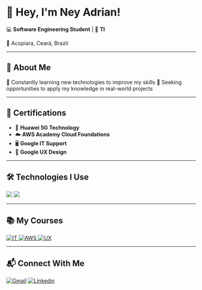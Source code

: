 # 👋 Hey, I'm Ney Adrian!  

💻 **Software Engineering Student** | 🚀 **TI**  

📍 Acopiara, Ceará, Brazil  

---

## 🚀 About Me  
🔹 Constantly learning new technologies to improve my skills 
🔹 Seeking opportunities to apply my knowledge in real-world projects  

---

## 🎯 Certifications  
- 📡 **Huawei 5G Technology**  
- ☁️ **AWS Academy Cloud Foundations**  
- 🖥️ **Google IT Support**  
- 🎨 **Google UX Design**   

---

## 🛠️ Technologies I Use  
<div>
    <img src="https://skillicons.dev/icons?i=typescript,nodejs,c" />
    <img src="https://skillicons.dev/icons?i=github,git,figma,photoshop" /><br>
</div>  

---

## 📚 My Courses  
<a href="https://www.credly.com/badges/6fc0f7e6-c7cc-4690-bc7b-0d0698a4e9a7/public_url">
    <img src="https://images.credly.com/size/135x135/images/fb97a12f-c0f1-4f37-9b7d-4a830199fe84/GCC_badge_IT_Support_1000x1000.png" alt="IT">
</a>
<a href="https://www.credly.com/badges/deb3a6b1-186a-413f-9322-ff8380e5745c/public_url">
    <img src="https://images.credly.com/size/135x135/images/73e4a58b-a8ef-41a3-a7db-9183dd269882/image.png" alt="AWS">
</a>
<a href="https://www.credly.com/badges/3c77930f-3a37-455b-a9ee-7a330cfd3a65/public_url">
    <img src="https://images.credly.com/size/135x135/images/f4b9febb-69f6-46d8-8797-1e504ebfe0f8/GCC_badge_UX_1000x1000.png" alt="UX">
</a> 

---

## 📬 Connect With Me  
[![Gmail](https://img.shields.io/badge/Gmail-D14836?style=for-the-badge&logo=gmail&logoColor=white)](mailto:neyadrian2018@gmail.com)
[![Linkedin](https://img.shields.io/badge/LinkedIn-0077B5?style=for-the-badge&logo=linkedin&logoColor=white)](https://www.linkedin.com/in/ney-adrian-casimiro-oliveira-567b902bb/)
